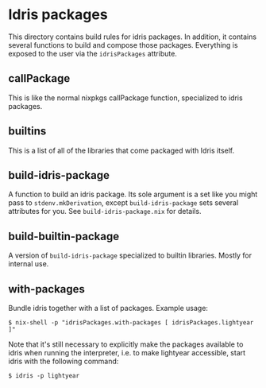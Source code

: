 Idris packages
==============

This directory contains build rules for idris packages. In addition,
it contains several functions to build and compose those packages.
Everything is exposed to the user via the `idrisPackages` attribute.

callPackage
------------

This is like the normal nixpkgs callPackage function, specialized to
idris packages.

builtins
---------

This is a list of all of the libraries that come packaged with Idris
itself.

build-idris-package
--------------------

A function to build an idris package. Its sole argument is a set like
you might pass to `stdenv.mkDerivation`, except `build-idris-package`
sets several attributes for you. See `build-idris-package.nix` for
details.

build-builtin-package
----------------------

A version of `build-idris-package` specialized to builtin libraries.
Mostly for internal use.

with-packages
-------------

Bundle idris together with a list of packages. Example usage:

    $ nix-shell -p "idrisPackages.with-packages [ idrisPackages.lightyear ]"

Note that it's still necessary to explicitly make the packages available to
idris when running the interpreter, i.e. to make lightyear accessible,
start idris with the following command:

    $ idris -p lightyear
